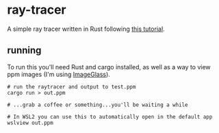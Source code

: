 # ray-tracer
A simple ray tracer written in Rust following
[this tutorial](https://raytracing.github.io/books/RayTracingInOneWeekend.html).

## running
To run this you'll need Rust and cargo installed, as well as a way to view ppm images (I'm using 
[ImageGlass](https://imageglass.org/)).

```
# run the raytracer and output to test.ppm
cargo run > out.ppm

# ...grab a coffee or something...you'll be waiting a while

# In WSL2 you can use this to automatically open in the default app
wslview out.ppm
```
